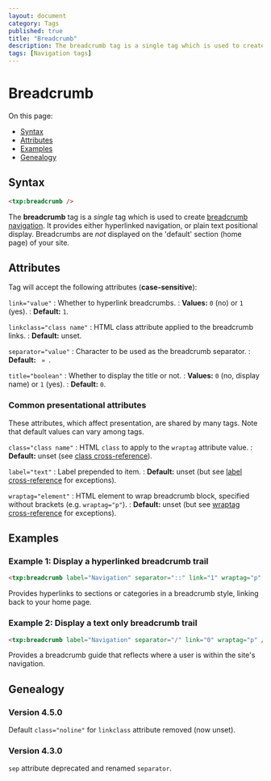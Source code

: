 ```yaml
---
layout: document
category: Tags
published: true
title: "Breadcrumb"
description: The breadcrumb tag is a single tag which is used to create breadcrumb navigation.
tags: [Navigation tags]
---
```


# Breadcrumb

On this page:

* [Syntax](#syntax)
* [Attributes](#attributes)
* [Examples](#examples)
* [Genealogy](#genealogy)

## Syntax

~~~ html
<txp:breadcrumb />
~~~

The **breadcrumb** tag is a *single* tag which is used to create [breadcrumb navigation](http://en.wikipedia.org/wiki/Breadcrumb_trail). It provides either hyperlinked navigation, or plain text positional display. Breadcrumbs are *not* displayed on the 'default' section (home page) of your site.

## Attributes

Tag will accept the following attributes (**case-sensitive**):

`link="value"`
: Whether to hyperlink breadcrumbs.
: **Values:** `0` (no) or `1` (yes).
: **Default:** `1`.

`linkclass="class name"`
: HTML class attribute applied to the breadcrumb links.
: **Default:** unset.

`separator="value"`
: Character to be used as the breadcrumb separator.
: **Default:** ` » `.

`title="boolean"`
: Whether to display the title or not.
: **Values:** `0` (no, display name) or `1` (yes).
: **Default:** `0`.

### Common presentational attributes

These attributes, which affect presentation, are shared by many tags. Note that default values can vary among tags.

`class="class name"`
: HTML `class` to apply to the `wraptag` attribute value.
: **Default:** unset (see [class cross-reference](http://docs.textpattern.io/tags/tag-attributes-cross-reference#class)).

`label="text"`
: Label prepended to item.
: **Default:** unset (but see [label cross-reference](http://docs.textpattern.io/tags/tag-attributes-cross-reference#label) for exceptions).

`wraptag="element"`
: HTML element to wrap breadcrumb block, specified without brackets (e.g. `wraptag="p"`).
: **Default:** unset (but see [wraptag cross-reference](http://docs.textpattern.io/tags/tag-attributes-cross-reference#wraptag) for exceptions).

## Examples

### Example 1: Display a hyperlinked breadcrumb trail

~~~ html
<txp:breadcrumb label="Navigation" separator="::" link="1" wraptag="p" />
~~~

Provides hyperlinks to sections or categories in a breadcrumb style, linking back to your home page.

### Example 2: Display a text only breadcrumb trail

~~~ html
<txp:breadcrumb label="Navigation" separator="/" link="0" wraptag="p" />
~~~

Provides a breadcrumb guide that reflects where a user is within the site's navigation.

## Genealogy

### Version 4.5.0

Default `class="noline"` for `linkclass` attribute removed (now unset).

### Version 4.3.0

`sep` attribute deprecated and renamed `separator`.
